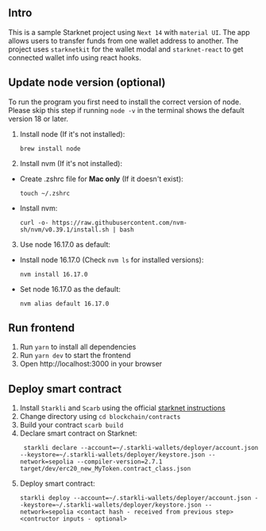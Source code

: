 ## Intro

This is a sample Starknet project using `Next 14` with `material UI`. The app allows users to transfer funds from one wallet address to another. The project uses `starknetkit` for the wallet modal and `starknet-react` to get connected wallet info using react hooks.

## Update node version (optional)

To run the program you first need to install the correct version of node. Please skip this step if running `node -v` in the terminal shows the default version 18 or later.

1. Install node (If it's not installed):

    ```shell
    brew install node
    ```

2. Install nvm (If it's not installed):

-   Create .zshrc file for **Mac only** (If it doesn't exist):
    ```shell
    touch ~/.zshrc
    ```
-   Install nvm:
    ```shell
    curl -o- https://raw.githubusercontent.com/nvm-sh/nvm/v0.39.1/install.sh | bash
    ```

3. Use node 16.17.0 as default:

-   Install node 16.17.0 (Check `nvm ls` for installed versions):

    ```shell
    nvm install 16.17.0
    ```

-   Set node 16.17.0 as the default:
    ```shell
    nvm alias default 16.17.0
    ```

## Run frontend

1. Run `yarn` to install all dependencies
2. Run `yarn dev` to start the frontend
3. Open http://localhost:3000 in your browser

## Deploy smart contract

1. Install `Starkli` and `Scarb` using the official [starknet instructions](https://docs.starknet.io/quick-start/environment-setup/)
2. Change directory using `cd blockchain/contracts`
3. Build your contract `scarb build`
4. Declare smart contract on Starknet:
    ```shell
     starkli declare --account=~/.starkli-wallets/deployer/account.json --keystore=~/.starkli-wallets/deployer/keystore.json --network=sepolia --compiler-version=2.7.1 target/dev/erc20_new_MyToken.contract_class.json
    ```
5. Deploy smart contract:
    ```shell
    starkli deploy --account=~/.starkli-wallets/deployer/account.json --keystore=~/.starkli-wallets/deployer/keystore.json --network=sepolia <contact hash - received from previous step> <contructor inputs - optional>
    ```
